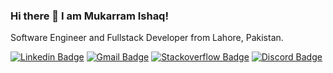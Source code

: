 ### Hi there 👋 I am Mukarram Ishaq!

Software Engineer and Fullstack Developer from Lahore, Pakistan.

<!--
**mukarramishaq/mukarramishaq** is a ✨ _special_ ✨ repository because its `README.md` (this file) appears on your GitHub profile.

Here are some ideas to get you started:

- 🔭 I’m currently working on ...
- 🌱 I’m currently learning ...
- 👯 I’m looking to collaborate on ...
- 🤔 I’m looking for help with ...
- 💬 Ask me about ...
- 📫 How to reach me: ...
- 😄 Pronouns: ...
- ⚡ Fun fact: ...
-->

[![Linkedin Badge](https://img.shields.io/badge/-mukarramishaq-blue?style=social&logo=Linkedin&link=https://www.linkedin.com/in/mukarramishaq/)](https://www.linkedin.com/in/mukarramishaq/)
[![Gmail Badge](https://img.shields.io/badge/-mukarramishaq189@gmail.com-red?style=social&logo=Gmail&link=mailto:mukarramishaq189@gmail.com)](mailto:mukarramishaq189@gmail.com)
[![Stackoverflow Badge](https://img.shields.io/badge/-mukarramishaq-red?style=social&logo=Stackoverflow&link=https://stackoverflow.com/users/6014717/mukarram-ishaq)](https://stackoverflow.com/users/6014717/mukarram-ishaq)
[![Discord Badge](https://img.shields.io/discord/764552082257739797?color=blue&label=Chat&logo=Discord&style=social&link=https://discord.com/channels/764552082257739797)](https://discord.com/channels/764552082257739797)
